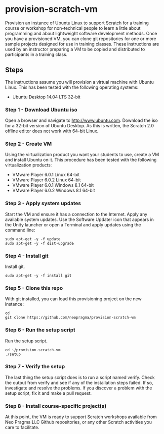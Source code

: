 # provision-scratch-vm

Provision an instance of Ubuntu Linux to support Scratch for a training course or workshop for non-technical people to learn a little about programming and about lightweight software development methods. Once you have a provisioned VM, you can clone git repositories for one or more sample projects designed for use in training classes. These instructions are used by an instructor preparing a VM to be copied and distributed to participants in a training class.

## Steps

The instructions assume you will provision a virtual machine with Ubuntu Linux. This has been tested with the following operating systems:

* Ubuntu Desktop 14.04 LTS 32-bit

### Step 1 - Download Ubuntu iso

Open a browser and navigate to http://www.ubuntu.com. Download the iso for a 32-bit version of Ubuntu Desktop. As this is written, the Scratch 2.0 offline editor does not work with 64-bit Linux.

### Step 2 - Create VM

Using the virtualization product you want your students to use, create a VM and install Ubuntu on it. This procedure has been tested with the following virtualization products:

* VMware Player 6.0.1 Linux 64-bit
* VMware Player 6.0.2 Linux 64-bit
* VMware Player 6.0.1 Windows 8.1 64-bit
* VMware Player 6.0.2 Windows 8.1 64-bit

### Step 3 - Apply system updates

Start the VM and ensure it has a connection to the Internet. Apply any available system updates. Use the Software Updater icon that appears in the Unity launcher or open a Terminal and apply updates using the command line:

```shell
sudo apt-get -y -f update
sudo apt-get -y -f dist-upgrade
```

### Step 4 - Install git

 Install git.

```shell
sudo apt-get -y -f install git
```

### Step 5 - Clone this repo

With git installed, you can load this provisioning project on the new instance:

```shell
cd
git clone https://github.com/neopragma/provision-scratch-vm
```

### Step 6 - Run the setup script

Run the setup script.

```shell
cd ~/provision-scratch-vm
./setup
```

### Step 7 - Verify the setup

The last thing the setup script does is to run a script named verify. Check the output from verify and see if any of the installation steps failed. If so, investigate and resolve the problems. If you discover a problem with the setup script, fix it and make a pull request.

### Step 8 - Install course-specific project(s)

At this point, the VM is ready to support Scratch workshops available from Neo Pragma LLC Github repositories, or any other Scratch activities you care to facilitate.






